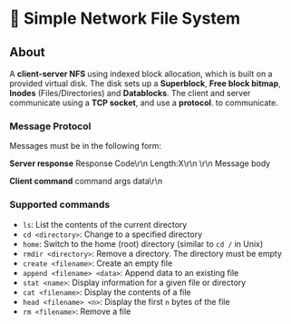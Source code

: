 # 📁 Simple Network File System

## About

A **client-server NFS** using indexed block allocation, which is built on a provided virtual disk.
The disk sets up a **Superblock**, **Free block bitmap**, **Inodes** (Files/Directories) and
**Datablocks**. The client and server communicate using a **TCP socket**, and use a **protocol**. 
to communicate.

### Message Protocol

Messages must be in the following form:

**Server response**
	Response Code\r\n
	Length:X\r\n
	\r\n
	Message body

**Client command**
	command args data\r\n


### Supported commands

- `ls`: List the contents of the current directory
- `cd <directory>`: Change to a specified directory
- `home`: Switch to the home (root) directory (similar to `cd /` in Unix)
- `rmdir <directory>`: Remove a directory. The directory must be empty
- `create <filename>`: Create an empty file
- `append <filename> <data>`: Append data to an existing file
- `stat <name>`: Display information for a given file or directory
- `cat <filename>`: Display the contents of a file
- `head <filename> <n>`: Display the first `n` bytes of the file
- `rm <filename>`: Remove a file